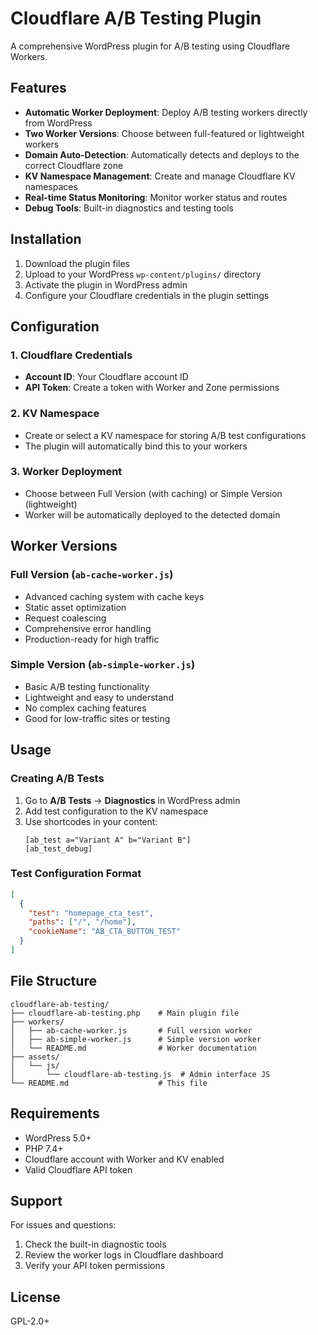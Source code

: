 # Cloudflare A/B Testing Plugin

A comprehensive WordPress plugin for A/B testing using Cloudflare Workers.

## Features

- **Automatic Worker Deployment**: Deploy A/B testing workers directly from WordPress
- **Two Worker Versions**: Choose between full-featured or lightweight workers
- **Domain Auto-Detection**: Automatically detects and deploys to the correct Cloudflare zone
- **KV Namespace Management**: Create and manage Cloudflare KV namespaces
- **Real-time Status Monitoring**: Monitor worker status and routes
- **Debug Tools**: Built-in diagnostics and testing tools

## Installation

1. Download the plugin files
2. Upload to your WordPress `wp-content/plugins/` directory
3. Activate the plugin in WordPress admin
4. Configure your Cloudflare credentials in the plugin settings

## Configuration

### 1. Cloudflare Credentials
- **Account ID**: Your Cloudflare account ID
- **API Token**: Create a token with Worker and Zone permissions

### 2. KV Namespace
- Create or select a KV namespace for storing A/B test configurations
- The plugin will automatically bind this to your workers

### 3. Worker Deployment
- Choose between Full Version (with caching) or Simple Version (lightweight)
- Worker will be automatically deployed to the detected domain

## Worker Versions

### Full Version (`ab-cache-worker.js`)
- Advanced caching system with cache keys
- Static asset optimization
- Request coalescing
- Comprehensive error handling
- Production-ready for high traffic

### Simple Version (`ab-simple-worker.js`)
- Basic A/B testing functionality
- Lightweight and easy to understand
- No complex caching features
- Good for low-traffic sites or testing

## Usage

### Creating A/B Tests

1. Go to **A/B Tests** → **Diagnostics** in WordPress admin
2. Add test configuration to the KV namespace
3. Use shortcodes in your content:
   ```
   [ab_test a="Variant A" b="Variant B"]
   [ab_test_debug]
   ```

### Test Configuration Format

```json
[
  {
    "test": "homepage_cta_test",
    "paths": ["/", "/home"],
    "cookieName": "AB_CTA_BUTTON_TEST"
  }
]
```

## File Structure

```
cloudflare-ab-testing/
├── cloudflare-ab-testing.php    # Main plugin file
├── workers/
│   ├── ab-cache-worker.js       # Full version worker
│   ├── ab-simple-worker.js      # Simple version worker
│   └── README.md                # Worker documentation
├── assets/
│   └── js/
│       └── cloudflare-ab-testing.js  # Admin interface JS
└── README.md                    # This file
```

## Requirements

- WordPress 5.0+
- PHP 7.4+
- Cloudflare account with Worker and KV enabled
- Valid Cloudflare API token

## Support

For issues and questions:
1. Check the built-in diagnostic tools
2. Review the worker logs in Cloudflare dashboard
3. Verify your API token permissions

## License

GPL-2.0+